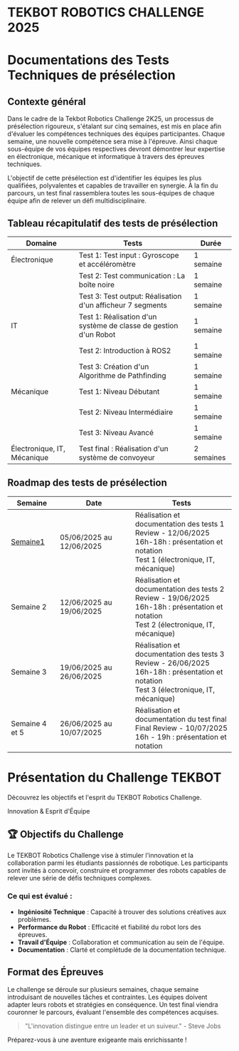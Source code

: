 # TEKBOT ROBOTICS CHALLENGE 2025
# Documentations des Tests Techniques de présélection

## Contexte général

Dans le cadre de la Tekbot Robotics Challenge 2K25, un processus de présélection rigoureux, s'étalant sur cinq semaines, est mis en place afin d'évaluer les compétences techniques des équipes participantes. Chaque semaine, une nouvelle compétence sera mise à l'épreuve. Ainsi chaque sous-équipe de vos équipes respectives devront démontrer leur expertise en électronique, mécanique et informatique à travers des épreuves techniques.

L'objectif de cette présélection est d'identifier les équipes les plus qualifiées, polyvalentes et capables de travailler en synergie. À la fin du parcours, un test final rassemblera toutes les sous-équipes de chaque équipe afin de relever un défi multidisciplinaire.

## Tableau récapitulatif des tests de présélection

| Domaine | Tests | Durée |
|---------|-------|--------|
| Électronique | Test 1: Test input : Gyroscope et accéléromètre | 1 semaine |
| | Test 2: Test communication : La boîte noire | 1 semaine |
| | Test 3: Test output: Réalisation d'un afficheur 7 segments | 1 semaine |
| IT | Test 1: Réalisation d'un système de classe de gestion d'un Robot | 1 semaine |
| | Test 2: Introduction à ROS2 | 1 semaine |
| | Test 3: Création d'un Algorithme de Pathfinding | 1 semaine |
| Mécanique | Test 1: Niveau Débutant | 1 semaine |
| | Test 2: Niveau Intermédiaire | 1 semaine |
| | Test 3: Niveau Avancé | 1 semaine |
| Électronique, IT, Mécanique | Test final : Réalisation d'un système de convoyeur | 2 semaines |

## Roadmap des tests de présélection

| Semaine | Date | Tests |
|---------|------|-------|
| [Semaine1](accueil.md) | 05/06/2025 au 12/06/2025 | Réalisation et documentation des tests 1<br/>Review - 12/06/2025<br/>16h-18h : présentation et notation<br/>Test 1 (électronique, IT, mécanique) |
| Semaine 2 | 12/06/2025 au 19/06/2025 | Réalisation et documentation des tests 2<br/>Review - 19/06/2025<br/>16h-18h : présentation et notation<br/>Test 2 (électronique, IT, mécanique) |
| Semaine 3 | 19/06/2025 au 26/06/2025 | Réalisation et documentation des tests 3<br/>Review - 26/06/2025<br/>16h-18h : présentation et notation<br/>Test 3 (électronique, IT, mécanique) |
| Semaine 4 et 5 | 26/06/2025 au 10/07/2025 | Réalisation et documentation du test final<br/>Final Review - 10/07/2025<br/>16h - 19h : présentation et notation

<h1 class="content-title-main">Présentation du Challenge TEKBOT</h1>
<p class="content-subtitle">Découvrez les objectifs et l'esprit du TEKBOT Robotics Challenge.</p>
<div class="content-pill">Innovation & Esprit d'Équipe</div>

## 🏆 Objectifs du Challenge

Le TEKBOT Robotics Challenge vise à stimuler l'innovation et la collaboration parmi les étudiants passionnés de robotique. Les participants sont invités à concevoir, construire et programmer des robots capables de relever une série de défis techniques complexes.

### Ce qui est évalué :
- **Ingéniosité Technique** : Capacité à trouver des solutions créatives aux problèmes.
- **Performance du Robot** : Efficacité et fiabilité du robot lors des épreuves.
- **Travail d'Équipe** : Collaboration et communication au sein de l'équipe.
- **Documentation** : Clarté et complétude de la documentation technique.

## Format des Épreuves

Le challenge se déroule sur plusieurs semaines, chaque semaine introduisant de nouvelles tâches et contraintes. Les équipes doivent adapter leurs robots et stratégies en conséquence. Un test final viendra couronner le parcours, évaluant l'ensemble des compétences acquises.

> "L'innovation distingue entre un leader et un suiveur." - Steve Jobs

Préparez-vous à une aventure exigeante mais enrichissante !
